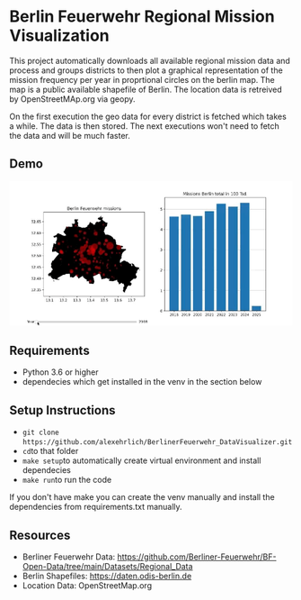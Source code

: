 # Berlin Feuerwehr Regional Mission Visualization

This project automatically downloads all available regional mission data and process and groups districts to then
plot a graphical representation of the mission frequency per year in proprtional circles on the berlin map.
The map is a public available shapefile of Berlin. The location data is retreived by OpenStreetMAp.org via geopy. 

On the first execution the geo data for every district is fetched which takes a while. The data is then stored. The
next executions won't need to fetch the data and will be much faster.


## Demo
![Demo](img/demo.gif)

## Requirements
- Python 3.6 or higher
- dependecies which get installed in the venv in the section below


## Setup Instructions

- `git clone https://github.com/alexehrlich/BerlinerFeuerwehr_DataVisualizer.git` 
- `cd`to that folder
- `make setup`to automatically create virtual environment and install dependecies
- `make run`to run the code

If you don't have make you can create the venv manually and install the dependencies from requirements.txt manually.

## Resources
- Berliner Feuerwehr Data: https://github.com/Berliner-Feuerwehr/BF-Open-Data/tree/main/Datasets/Regional_Data
- Berlin Shapefiles: https://daten.odis-berlin.de
- Location Data: OpenStreetMap.org
